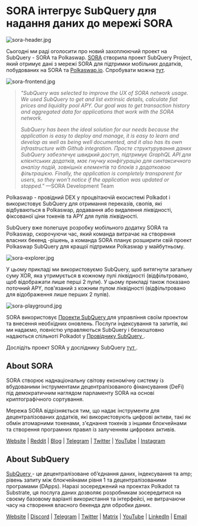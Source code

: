 # SORA інтегрує SubQuery для надання даних до мережі SORA

![sora-header.jpg](https://miro.medium.com/max/1400/1*fPPW0DsynIt9QpvK4ZrsUA.jpeg)

Сьогодні ми раді оголосити про новий захоплюючий проект на SubQuery - SORA та Polkaswap. [SORA](https://sora.org/) створила проект SubQuery Project, який отримує дані з мережі SORA для підтримки мобільних додатків, побудованих на SORA та [Polkaswap.io](http://polkaswap.io/). Спробувати можна [тут](https://explorer.subquery.network/subquery/sora-xor/sora).

![sora-frontend.jpg](https://miro.medium.com/max/1400/1*pq0U6wsutlf8rjXqq7i2BQ.jpeg)

> _"SubQuery was selected to improve the UX of SORA network usage. We used SubQuery to get and list extrinsic details, calculate fiat prices and liquidity pool APY. Our goal was to get transaction history and aggregated data for applications that work with the SORA network._
> 
> _SubQuery has been the ideal solution for our needs because the application is easy to deploy and manage, it is easy to learn and develop as well as being well documented, and it also has its own infrastructure with Github integration. Просте структурування даних SubQuery забезпечує швидкий доступ, підтримує GraphQL API для клієнтських додатків, має гнучку конфігурацію для синтаксичного аналізу подій, зовнішніх елементів та блоків з додатковою фільтрацією. Finally, the application is completely transparent for users, so they won't notice if the application was updated or stopped."_ —SORA Development Team

Polkaswap - провідний DEX у процвітаючій екосистемі Polkadot і використовує SubQuery для отримання переказів, свопів, які відбуваються в Polkaswap, додавання або видалення ліквідності, фіксованої ціни токенів та APY для пулів ліквідності.

SubQuery вже полегшує розробку мобільного додатку SORA та Polkaswap, скорочуючи час, який команда витрачає на створення власних бекенд -рішень, а команда SORA планує розширити свій проект Polkaswap SubQuery для кращої підтримки Polkaswap у майбутньому.

![sora-explorer.jpg](https://miro.medium.com/max/1400/1*vjdjmmffvJ7zfOQyxo0ZAA.jpeg)

У цьому прикладі ми використовуємо SubQuery, щоб витягнути загальну суму XOR, яка утримується в кожному пулі ліквідності (відфільтровано, щоб відображати лише перші 2 пули). У цьому прикладі також показано поточний APY, пов'язаний з кожним пулом ліквідності (відфільтровано для відображення лише перших 2 пулів).

![sora-playground.jpg](https://miro.medium.com/max/1400/1*oTh-ajGfG1oEhYdvqo12tQ.jpeg)

SORA використовує [ Проекти SubQuery ](https://project.subquery.network/) для управління своїм проектом та внесення необхідних оновлень. Послуги індексування та запитів, які ми надаємо, повністю управляються SubQuery і безкоштовно надаються спільноті Polkadot у [ Провіднику SubQuery ](https://explorer.subquery.network/).

Дослідіть проект SORA у досліднику SubQuery [ тут ](https://explorer.subquery.network/subquery/sora-xor/sora).

## About SORA

SORA створює наднаціональну світову економічну систему із вбудованими інструментами децентралізованого фінансування (DeFi) під демократичним наглядом парламенту SORA на основі криптографічного сортування.

Мережа SORA відрізняється тим, що надає інструменти для децентралізованих додатків, які використовують цифрові активи, такі як обмін атомарними токенами, з'єднання токенів з іншими блокчейнами та створення програмних правил із залученням цифрових активів.

[Website](https://sora.org/) | [Reddit](https://www.reddit.com/r/SORA/) | [Blog](https://sora.org/blog) | [Telegram](https://t.me/sora_xor) | [Twitter](https://twitter.com/sora_xor) | [YouTube](https://youtube.com/sora_xor) | [Instagram](https://instagram.com/sora_xor)

## About SubQuery

[ SubQuery ](https://subquery.network/) - це децентралізоване об’єднання даних, індексування та amp; рівень запиту між блокчейнами рівня 1 та децентралізованими програмами (DApps). Наразі зосереджений на проектах Polkadot та Substrate, ця послуга даних дозволяє розробникам зосередитися на своєму базовому варіанті використання та інтерфейсі, не витрачаючи часу на створення власного бекенда для обробки даних.

[Website](https://subquery.network/) | [Discord](https://discord.com/invite/78zg8aBSMG) | [Telegram](https://t.me/subquerynetwork) | [Twitter](https://twitter.com/subquerynetwork) | [Matrix](https://matrix.to/#/#subquery:matrix.org) | [YouTube](https://www.youtube.com/channel/UCi1a6NUUjegcLHDFLr7CqLw) | [LinkedIn](https://www.linkedin.com/company/subquery) | [Email](mailto:hello@subquery.network)
